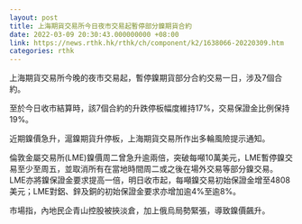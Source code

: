 ```yaml
---
layout: post
title: 上海期貨交易所今日夜市交易起暫停部分鎳期貨合約
date: 2022-03-09 20:30:43.000000000 +08:00
link: https://news.rthk.hk/rthk/ch/component/k2/1638066-20220309.htm
categories: rthk
---
```


上海期貨交易所今晚的夜市交易起，暫停鎳期貨部分合約交易一日，涉及7個合約。

至於今日收市結算時，該7個合約的升跌停板幅度維持17%，交易保證金比例保持19%。

近期鎳價急升，滬鎳期貨升停板，上海期貨交易所作出多輪風險提示通知。

倫敦金屬交易所(LME)鎳價周二曾急升逾兩倍，突破每噸10萬美元，LME暫停鎳交易至少至周五，並取消所有在當地時間周二或之後在場外交易等部分鎳交易。LME亦將鎳保證金要求提高一倍，明日收市起，每噸鎳交易初始保證金增至4808美元；LME對鋁、鋅及銅的初始保證金要求亦增加逾4%至逾8%。

市場指，內地民企青山控股被挾淡倉，加上俄烏局勢緊張，導致鎳價飆升。

